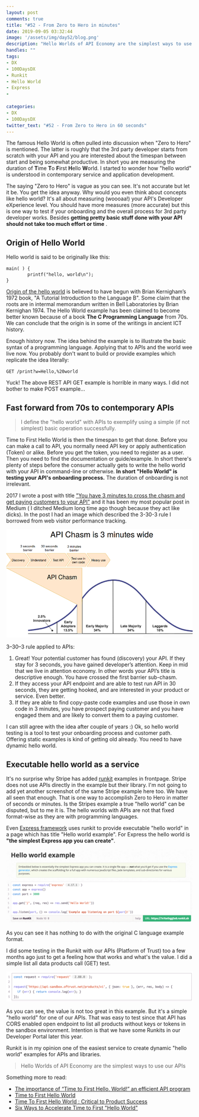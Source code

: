 ```yaml
---
layout: post
comments: true
title: "#52 - From Zero to Hero in minutes"
date: 2019-09-05 03:32:44
image: '/assets/img/day52/blog.png'
description: "Hello Worlds of API Economy are the simplest ways to use our APIs"
handles: "" 
tags:
- DX 
- 100DaysDX
- Runkit
- Hello World
- Express
- 

categories:
- DX
- 100DaysDX
twitter_text: "#52 - From Zero to Hero in 60 seconds"
---
```



The famous Hello World is often pulled into discussion when "Zero to Hero" is mentioned. The latter is roughly that the 3rd party developer starts from scratch with your API and you are interested about the timespan between start and being somewhat productive. In short you are measuring the duration of **T**ime **T**o **F**irst **H**ello **W**orld. I started to wonder how "hello world" is understood in contemporary service and application development.  

The saying "Zero to Hero" is vague as you can see. It's not accurate but let it be. You get the idea anyway. Why would you even think about concepts like hello world? It's all about measuring (woooaa!) your API's Developer eXperience level. You should have more measures (more accurate) but this is one way to test if your onboarding and the overall process for 3rd party developer works. Besides **getting pretty basic stuff done with your API should not take too much effort or time** . 

## Origin of Hello World

Hello world is said to be originally like this: 

```
main( ) {
        printf("hello, world\n");
}
```
[Origin of the hello world](https://www.thesoftwareguild.com/blog/the-history-of-hello-world/) is believed to have begun with Brian Kernigham’s 1972 book, "A Tutorial Introduction to the Language B". Some claim that the roots are in intermal memorandum written in Bell Laboratories by Brian Kernighan 1974. The Hello World example has been claimed to become better known because of a book **The C Programming Language** from 70s. We can conclude that the origin is in some of the writings in ancient ICT history.  

Enough history now. The idea behind the example is to illustrate the basic syntax of a programming language. Applying that to APIs and the world wee live now. You probably don't want to build or provide examples which replicate the idea literally: 

```
GET /print?w=Hello,%20world
```

Yuck! The above REST API GET example is horrible in many ways. I did not bother to make POST example...

## Fast forward from 70s to contemporary APIs

<blockquote>I define the "hello world" with APIs to exemplify using a simple (if not simplest) basic operation successfully. </blockquote>

Time to First Hello World is then the timespan to get that done. Before you can make a call to API, you normally need API key or apply authentication (Token) or alike. Before you get the token, you need to register as a user. Then you need to find the documentation or guide/example. In short there's plenty of steps before the consumer actually gets to write the hello world with your API in command-line or otherwise. **In short "Hello World" is testing your API's onboarding process.** The duration of onboarding is not irrelevant. 

2017 I wrote a post with title ["You have 3 minutes to cross the chasm and get paying customers to your API"](https://medium.com/@kyyberi/you-have-3-minutes-to-cross-the-chasm-and-get-paying-customers-to-your-api-d4b15fdd9d59) and it has been my most popular post in Medium ( I ditched Medium long time ago though because they act like dicks). In the post I had an image which described the 3-30-3 rule I borrowed from web visitor performance tracking. 

<img itemprop="image" src="/assets/img/day52/chasm-2017.png" alt="{{site.name}}"/>

3–30–3 rule applied to APIs:

1. Great! Your potential customer has found (discovery) your API. If they stay for 3 seconds, you have gained developer’s attention. Keep in mid that we live in attention economy. In other words your API’s title is descriptive enough. You have crossed the first barrier sub-chasm.
2. If they access your API endpoint and are able to test run API in 30 seconds, they are getting hooked, and are interested in your product or service. Even better.
3. If they are able to find copy-paste code examples and use those in own code in 3 minutes, you have prospect paying customer and you have engaged them and are likely to convert them to a paying customer.

I can still agree with the idea after couple of years :) Ok, so hello world testing is a tool to test your onboarding process and customer path. Offering static examples is kind of getting old already. You need to have dynamic hello world. 

## Executable hello world as a service

It's no surprise why Stripe has added [runkit](https://runkit.com) examples in frontpage. Stripe does not use APIs directly in the example but their library. I'm not going to add yet another screenshot of the same Stripe example here too. We have all seen that enough. That is one way to accomplish Zero to Hero in matter of seconds or minutes. Is the Stripes example a true "hello world" can be disputed, but to me it is. The hello worlds with APIs are not that fixed format-wise as they are with programming languages. 

Even [Express framework](https://expressjs.com/en/starter/hello-world.html) uses runkit to provide executable "hello world" in a page which has title "Hello world example". For Express the hello world is **"the simplest Express app you can create"**. 

<img itemprop="image" src="/assets/img/day52/express.png" alt="{{site.name}}"/>

As you can see it has nothing to do with the original C language example format. 

I did some testing in the Runkit with our APIs (Platform of Trust) too a few months ago just to get a feeling how that works and what's the value. I did a simple list all data products call (GET) test. 

<img itemprop="image" src="/assets/img/day52/pot.png" alt="{{site.name}}"/>

As you can see, the value is not too great in this example. But it's a simple "hello world" for one of our APIs. That was easy to test since that API has CORS enabled open endpoint to list all products without keys or tokens in the sandbox environment. Intention is that we have some Runkits in our Developer Portal later this year. 

Runkit is in my opinion one of the easiest service to create dynamic "hello world" examples for APIs and libraries.

<blockquote>Hello Worlds of API Economy are the simplest ways to use our APIs</blockquote>


Something more to read: 

- [The importance of “Time to First Hello, World!” an efficient API program](https://apifriends.com/api-management/api-program-time-first-hello-world/)
- [Time to First Hello World](https://medium.com/@thiagonascimento/time-to-first-hello-world-11a4735602f2)
- [Time To First Hello World : Critical to Product Success](https://rominirani.com/time-to-first-hello-world-critical-to-product-success-d034329a6629)
- [Six Ways to Accelerate Time to First "Hello World"](https://www.programmableweb.com/news/six-ways-to-accelerate-time-to-first-hello-world/2012/07/31)

